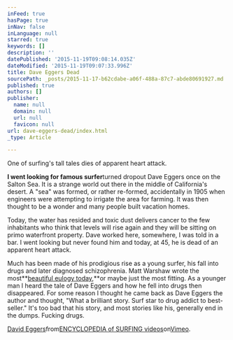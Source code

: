```yaml
---
inFeed: true
hasPage: true
inNav: false
inLanguage: null
starred: true
keywords: []
description: ''
datePublished: '2015-11-19T09:08:14.035Z'
dateModified: '2015-11-19T09:07:33.996Z'
title: Dave Eggers Dead
sourcePath: _posts/2015-11-17-b62cdabe-a06f-488a-87c7-abde80691927.md
published: true
authors: []
publisher:
  name: null
  domain: null
  url: null
  favicon: null
url: dave-eggers-dead/index.html
_type: Article

---
```

One of surfing's tall tales dies of apparent heart attack.

**I went looking for famous surfer**turned dropout Dave Eggers once on the Salton Sea. It is a strange world out there in the middle of California's desert. A "sea" was formed, or rather re-formed, accidentally in 1905 when engineers were attempting to irrigate the area for farming. It was then thought to be a wonder and many people built vacation homes.

Today, the water has resided and toxic dust delivers cancer to the few inhabitants who think that levels will rise again and they will be sitting on primo waterfront property. Dave worked here, somewhere, I was told in a bar. I went looking but never found him and today, at 45, he is dead of an apparent heart attack.

Much has been made of his prodigious rise as a young surfer, his fall into drugs and later diagnosed schizophrenia. Matt Warshaw wrote the most**[beautiful eulogy today][0],**or maybe just the most fitting. As a younger man I heard the tale of Dave Eggers and how he fell into drugs then disappeared. For some reason I thought he came back as Dave Eggers the author and thought, "What a brilliant story. Surf star to drug addict to best-seller." It's too bad that his story, and most stories like his, generally end in the dumps. Fucking drugs.

[David Eggers][1]from[ENCYCLOPEDIA of SURFING videos][2]on[Vimeo][3].

[0]: http://encyclopediaofsurfing.com/eos-blog/rip-david-eggers-1970-2015/
[1]: https://vimeo.com/54733122
[2]: https://vimeo.com/eos4u
[3]: https://vimeo.com/